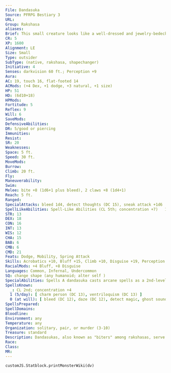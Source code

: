 ```yaml
---
File: Dandasuka
Source: PFRPG Bestiary 3
URL: 
Group: Rakshasa
aliases: 
Brief: This small creature looks like a well-dressed and jewelry-bedecked fiendish gnome, its face mostly mouth and fangs.
CR: 5
XP: 1600
Alignment: LE
Size: Small
Type: outsider
SubType: (native, rakshasa, shapechanger)
Initiative: 4
Senses: darkvision 60 ft.; Perception +9
Aura: 
AC: 19, touch 16, flat-footed 14
ACMods: (+4 Dex, +1 dodge, +3 natural, +1 size)
HP: 51
HD: (6d10+18)
HPMods: 
Fortitude: 5
Reflex: 9
Will: 6
SaveMods: 
DefensiveAbilities: 
DR: 5/good or piercing
Immunities: 
Resist: 
SR: 20
Weaknesses: 
Space: 5 ft.
Speed: 30 ft.
MoveMods: 
Burrow: 
Climb: 20 ft.
Fly: 
Maneuverability: 
Swim: 
Melee: bite +8 (1d6+1 plus bleed), 2 claws +8 (1d4+1)
Reach: 5 ft.
Ranged: 
SpecialAttacks: bleed 1d4, detect thoughts (DC 15), sneak attack +1d6
SpellLikeAbilities: Spell-Like Abilities (CL 5th; concentration +7)   1/day-clairaudience/clairvoyance
STR: 13
DEX: 18
CON: 16
INT: 13
WIS: 12
CHA: 15
BAB: 6
CMB: 6
CMD: 21
Feats: Dodge, Mobility, Spring Attack
Skills: Acrobatics +10, Bluff +15, Climb +10, Disguise +19, Perception +9, Sense Motive +10, Sleight of Hand +10, Stealth +17
RacialMods: +4 Bluff, +8 Disguise
Languages: Common, Infernal, Undercommon
SQ: change shape (any humanoid; alter self )
SpecialAbilities: Spells A dandasuka casts arcane spells as a 2nd-level sorcerer.
SpellsKnown:
  _: CL 2nd; concentration +4
  1 (5/day): [ charm person (DC 13), ventriloquism (DC 13) ]
  0 (at will): [ bleed (DC 12), daze (DC 12), detect magic, ghost sound (DC 12), mage hand ]
SpellsPrepared: 
SpellDomains: 
Bloodline: 
Environment: any
Temperature: any
Organization: solitary, pair, or murder (3-10)
Treasure: standard
Description: Dandasukas, also known as "biters" among rakshasas, serve as spies and assassins. They often appear as part of a rakshasa's retinue or secret network. Born to manipulate and murder, they revel in their work and delight in the sight of blood. Thus, dandasukas go about their work cheerfully, laughing as they manipulate foes and butcher victims.  All dandasukas are restless and energetic. They crave activity and entertainment, preferring the sick and cruel to conventional fare. Dandasuka pranks are rarely amusing for the victim.   Monstrous hunger gnaws at the hyperactive dandasuka's body, making the creature crave humanoid flesh and blood. When such blood is spilled, a dandasuka is often not able to contain its fiendish appetite. It might lick a bloody blade, lap up fallen drops, or even take a bite out of a fallen foe at the expense of a more tactically sound option in a fight. A dandasuka settles for other meat when it must, but it always prefers humanoid flesh.  Murder and mayhem are not the only duties of a dandasuka. Stronger rakshasas dispatch dandasukas as emissaries and servants to allies. Despite their usual disorderly habits, they bargain good-naturedly and in good faith, only implying dire consequences for noncompliance. Dandasuka negotiators efficiently take care of impasses if no favorable resolution can be reached. Similarly, dandasuka retainers serving rakshasa allies curb their fiendish ways as best they can, though their employers would still do well to keep them amused and fed. One has to be careful of keeping dandasukas too pleased, however, since they are known to take unwanted initiative because of off-hand remarks, such as idle wishes that a certain person were dead.  Dandasuka greed extends from amusements and food to wealth. All dandasukas love comfort, fine clothing, and shiny baubles. Most of them wear as much jewelry as they possibly can without looking ridiculous, and some cross that line. A dandasuka is 3 feet tall and weighs 55 pounds.
Race: 
Class: 
MR: 
---
```

```dataviewjs
customJS.Statblock.printMonsterWiki(dv)
```
